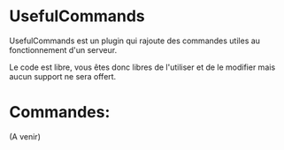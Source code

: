 UsefulCommands
====

UsefulCommands est un plugin qui rajoute des commandes utiles au fonctionnement d'un serveur.

Le code est libre, vous êtes donc libres de l'utiliser et de le modifier mais aucun support ne sera offert.

Commandes:
==

(A venir)

